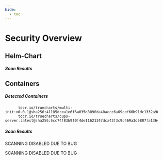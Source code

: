 ```yaml
---
hide:
  - toc
---
```


# Security Overview

<link href="https://truecharts.org/_static/trivy.css" type="text/css" rel="stylesheet" />

## Helm-Chart

##### Scan Results


## Containers

##### Detected Containers

          tccr.io/truecharts/multi-init:v0.0.1@sha256:41185dcea1e6f6a035d8090da40aecc6a69cef66b91dc1332a90c9d22861d367
          tccr.io/truecharts/cups-server:latest@sha256:6cc74f83b9f0f4de11621347dca43f3c9c469a3d5807fa1364070e2ddeaeca5a

##### Scan Results

SCANNING DISABLED DUE TO BUG

SCANNING DISABLED DUE TO BUG
